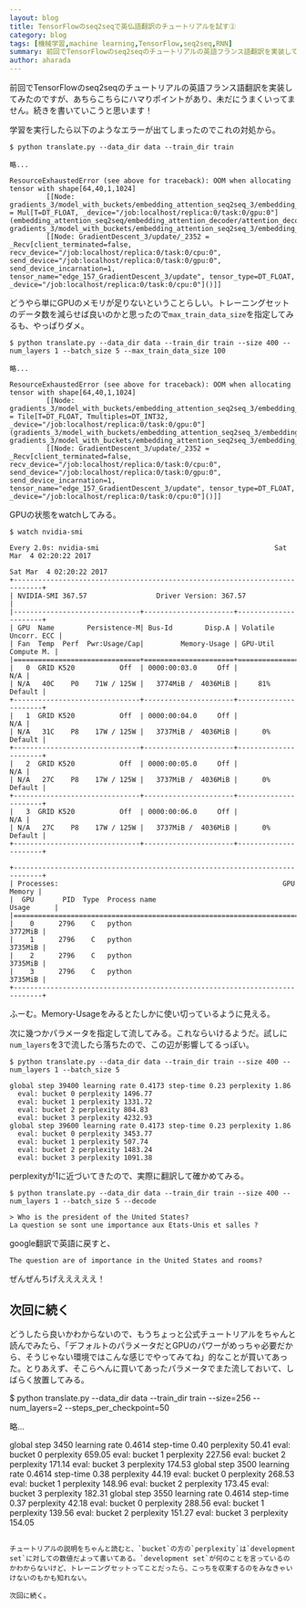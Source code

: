 ```yaml
---
layout: blog
title: TensorFlowのseq2seqで英仏語翻訳のチュートリアルを試す②
category: blog
tags: [機械学習,machine learning,TensorFlow,seq2seq,RNN]
summary: 前回でTensorFlowのseq2seqのチュートリアルの英語フランス語翻訳を実装してみたのですが、
author: aharada
---
```


前回でTensorFlowのseq2seqのチュートリアルの英語フランス語翻訳を実装してみたのですが、あちらこちらにハマりポイントがあり、未だにうまくいってません。続きを書いていこうと思います！

学習を実行したら以下のようなエラーが出てしまったのでこれの対処から。

```
$ python translate.py --data_dir data --train_dir train

略...

ResourceExhaustedError (see above for traceback): OOM when allocating tensor with shape[64,40,1,1024]
         [[Node: gradients_3/model_with_buckets/embedding_attention_seq2seq_3/embedding_attention_decoder/attention_decoder/Attention_0_32/mul_grad/mul_1 = Mul[T=DT_FLOAT, _device="/job:localhost/replica:0/task:0/gpu:0"](embedding_attention_seq2seq/embedding_attention_decoder/attention_decoder/AttnV_0/read, gradients_3/model_with_buckets/embedding_attention_seq2seq_3/embedding_attention_decoder/attention_decoder/Attention_0_32/Sum_grad/Tile)]]
         [[Node: GradientDescent_3/update/_2352 = _Recv[client_terminated=false, recv_device="/job:localhost/replica:0/task:0/cpu:0", send_device="/job:localhost/replica:0/task:0/gpu:0", send_device_incarnation=1, tensor_name="edge_157_GradientDescent_3/update", tensor_type=DT_FLOAT, _device="/job:localhost/replica:0/task:0/cpu:0"]()]]
```

どうやら単にGPUのメモリが足りないということらしい。トレーニングセットのデータ数を減らせば良いのかと思ったので`max_train_data_size`を指定してみるも、やっぱりダメ。

```
$ python translate.py --data_dir data --train_dir train --size 400 --num_layers 1 --batch_size 5 --max_train_data_size 100

略...

ResourceExhaustedError (see above for traceback): OOM when allocating tensor with shape[64,40,1,1024]
         [[Node: gradients_3/model_with_buckets/embedding_attention_seq2seq_3/embedding_attention_decoder/attention_decoder/Attention_0_32/Sum_1_grad/Tile = Tile[T=DT_FLOAT, Tmultiples=DT_INT32, _device="/job:localhost/replica:0/task:0/gpu:0"](gradients_3/model_with_buckets/embedding_attention_seq2seq_3/embedding_attention_decoder/attention_decoder/Attention_0_32/Sum_1_grad/Reshape, gradients_3/model_with_buckets/embedding_attention_seq2seq_3/embedding_attention_decoder/attention_decoder/Attention_0_32/Sum_1_grad/floordiv)]]
         [[Node: GradientDescent_3/update/_2352 = _Recv[client_terminated=false, recv_device="/job:localhost/replica:0/task:0/cpu:0", send_device="/job:localhost/replica:0/task:0/gpu:0", send_device_incarnation=1, tensor_name="edge_157_GradientDescent_3/update", tensor_type=DT_FLOAT, _device="/job:localhost/replica:0/task:0/cpu:0"]()]]
```

GPUの状態をwatchしてみる。

```
$ watch nvidia-smi

Every 2.0s: nvidia-smi                                           Sat Mar  4 02:20:22 2017

Sat Mar  4 02:20:22 2017
+-----------------------------------------------------------------------------+
| NVIDIA-SMI 367.57                 Driver Version: 367.57                    |
|-------------------------------+----------------------+----------------------+
| GPU  Name        Persistence-M| Bus-Id        Disp.A | Volatile Uncorr. ECC |
| Fan  Temp  Perf  Pwr:Usage/Cap|         Memory-Usage | GPU-Util  Compute M. |
|===============================+======================+======================|
|   0  GRID K520           Off  | 0000:00:03.0     Off |                  N/A |
| N/A   40C    P0    71W / 125W |   3774MiB /  4036MiB |     81%      Default |
+-------------------------------+----------------------+----------------------+
|   1  GRID K520           Off  | 0000:00:04.0     Off |                  N/A |
| N/A   31C    P8    17W / 125W |   3737MiB /  4036MiB |      0%      Default |
+-------------------------------+----------------------+----------------------+
|   2  GRID K520           Off  | 0000:00:05.0     Off |                  N/A |
| N/A   27C    P8    17W / 125W |   3737MiB /  4036MiB |      0%      Default |
+-------------------------------+----------------------+----------------------+
|   3  GRID K520           Off  | 0000:00:06.0     Off |                  N/A |
| N/A   27C    P8    17W / 125W |   3737MiB /  4036MiB |      0%      Default |
+-------------------------------+----------------------+----------------------+

+-----------------------------------------------------------------------------+
| Processes:                                                       GPU Memory |
|  GPU       PID  Type  Process name                               Usage      |
|=============================================================================|
|    0      2796    C   python                                        3772MiB |
|    1      2796    C   python                                        3735MiB |
|    2      2796    C   python                                        3735MiB |
|    3      2796    C   python                                        3735MiB |
+-----------------------------------------------------------------------------+
```

ふーむ。Memory-Usageをみるとたしかに使い切っているように見える。

次に幾つかパラメータを指定して流してみる。これならいけるようだ。試しに`num_layers`を3で流したら落ちたので、この辺が影響してるっぽい。

```
$ python translate.py --data_dir data --train_dir train --size 400 --num_layers 1 --batch_size 5

global step 39400 learning rate 0.4173 step-time 0.23 perplexity 1.86
  eval: bucket 0 perplexity 1496.77
  eval: bucket 1 perplexity 1331.72
  eval: bucket 2 perplexity 804.83
  eval: bucket 3 perplexity 4232.93
global step 39600 learning rate 0.4173 step-time 0.23 perplexity 1.86
  eval: bucket 0 perplexity 3453.77
  eval: bucket 1 perplexity 507.74
  eval: bucket 2 perplexity 1483.24
  eval: bucket 3 perplexity 1091.38
```

perplexityが1に近づいてきたので、実際に翻訳して確かめてみる。

```
$ python translate.py --data_dir data --train_dir train --size 400 --num_layers 1 --batch_size 5 --decode

> Who is the president of the United States?
La question se sont une importance aux Etats-Unis et salles ?
```

google翻訳で英語に戻すと、

```
The question are of importance in the United States and rooms?
```

ぜんぜんちげえええええ！

## 次回に続く

どうしたら良いかわからないので、もうちょっと公式チュートリアルをちゃんと読んでみたら、「デフォルトのパラメータだとGPUのパワーがめっちゃ必要だから、そうじゃない環境ではこんな感じでやってみてね」的なことが買いてあった。とりあえず、そこらへんに買いてあったパラメータでまた流しておいて、しばらく放置してみる。

$ python translate.py --data_dir data --train_dir train --size=256 --num_layers=2 --steps_per_checkpoint=50

略...

global step 3450 learning rate 0.4614 step-time 0.40 perplexity 50.41
  eval: bucket 0 perplexity 659.05
  eval: bucket 1 perplexity 227.56
  eval: bucket 2 perplexity 171.14
  eval: bucket 3 perplexity 174.53
global step 3500 learning rate 0.4614 step-time 0.38 perplexity 44.19
  eval: bucket 0 perplexity 268.53
  eval: bucket 1 perplexity 148.96
  eval: bucket 2 perplexity 173.45
  eval: bucket 3 perplexity 182.31
global step 3550 learning rate 0.4614 step-time 0.37 perplexity 42.18
  eval: bucket 0 perplexity 288.56
  eval: bucket 1 perplexity 139.56
  eval: bucket 2 perplexity 151.27
  eval: bucket 3 perplexity 154.05
```

チュートリアルの説明をちゃんと読むと、`bucket`の方の`perplexity`は`development set`に対しての数値だよって書いてある。`development set`が何のことを言っているのかわからないけど、トレーニングセットってことだったら、こっちを収束するのをみなきゃいけないのもかも知れない。

次回に続く。
